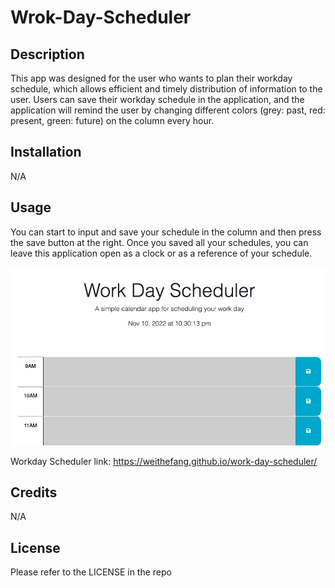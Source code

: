 # Wrok-Day-Scheduler

## Description

This app was designed for the user who wants to plan their workday schedule, which allows efficient and timely distribution of information to the user. Users can save their workday schedule in the application, and the application will remind the user by changing different colors (grey: past, red: present, green: future) on the column every hour.

## Installation

N/A

## Usage

You can start to input and save your schedule in the column and then press the save button at the right. Once you saved all your schedules, you can leave this application open as a clock or as a reference of your schedule. 

![alt text](assets/images/application-screen-shot.png)

Workday Scheduler link: https://weithefang.github.io/work-day-scheduler/

## Credits

N/A

## License

Please refer to the LICENSE in the repo

